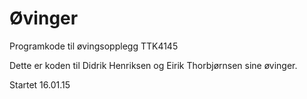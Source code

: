 # Øvinger
Programkode til øvingsopplegg TTK4145


Dette er koden til Didrik Henriksen og Eirik Thorbjørnsen sine øvinger.


Startet 16.01.15
